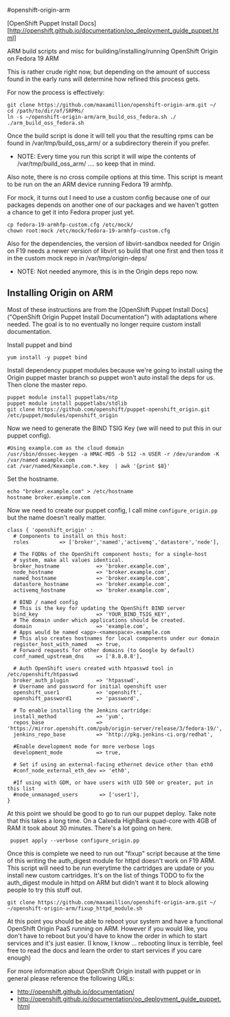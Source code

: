 #openshift-origin-arm

[OpenShift Puppet Install Docs][http://openshift.github.io/documentation/oo_deployment_guide_puppet.html]

ARM build scripts and misc for building/installing/running OpenShift Origin on 
Fedora 19 ARM


This is rather crude right now, but depending on the amount of success found 
in the early runs will determine how refined this process gets.

For now the process is effectively:

    git clone https://github.com/maxamillion/openshift-origin-arm.git ~/
    cd /path/to/dir/of/SRPMs/
    ln -s ~/openshift-origin-arm/arm_build_oss_fedora.sh ./
    ./arm_build_oss_fedora.sh

Once the build script is done it will tell you that the resulting rpms can be
found in /var/tmp/build_oss_arm/ or a subdirectory therein if you prefer.
* NOTE: Every time you run this script it will wipe the contents of 
/var/tmp/build_oss_arm/ .... so keep that in mind.


Also note, there is no cross compile options at this time. This script is meant
to be run on the an ARM device running Fedora 19 armhfp.

For mock, it turns out I need to use a custom config because one of our packages
depends on another one of our packages and we haven't gotten a chance to get it
into Fedora proper just yet.

    cp fedora-19-armhfp-custom.cfg /etc/mock/
    chown root:mock /etc/mock/fedora-19-armhfp-custom.cfg

Also for the dependencies, the version of libvirt-sandbox needed for Origin on 
F19 needs a newer version of libvirt so build that one first and then toss it
in the custom mock repo in /var/tmp/origin-deps/
* NOTE: Not needed anymore, this is in the Origin deps repo now.

## Installing Origin on ARM

Most of these instructions are from the 
[OpenShift Puppet Install Docs]("OpenShift Origin Puppet Install Documentation") 
with adaptations where needed. The goal is to no eventually no longer require 
custom install documentation.

Install puppet and bind

    yum install -y puppet bind

Install dependency puppet modules because we're going to install using the
Origin puppet master branch so puppet won't auto install the deps for us.
Then clone the master repo.

    puppet module install puppetlabs/ntp
    puppet module install puppetlabs/stdlib
    git clone https://github.com/openshift/puppet-openshift_origin.git /etc/puppet/modules/openshift_origin

Now we need to generate the BIND TSIG Key (we will need to put this in our
puppet config).

    #Using example.com as the cloud domain
    /usr/sbin/dnssec-keygen -a HMAC-MD5 -b 512 -n USER -r /dev/urandom -K /var/named example.com
    cat /var/named/Kexample.com.*.key  | awk '{print $8}'

Set the hostname.

    echo "broker.example.com" > /etc/hostname
    hostname broker.example.com

Now we need to create our puppet config, I call mine `configure_origin.pp` but
the name doesn't really matter.

    class { 'openshift_origin' :
      # Components to install on this host:
      roles          => ['broker','named','activemq','datastore','node'],

      # The FQDNs of the OpenShift component hosts; for a single-host
      # system, make all values identical.
      broker_hostname            => 'broker.example.com',
      node_hostname              => 'broker.example.com',
      named_hostname             => 'broker.example.com',
      datastore_hostname         => 'broker.example.com',
      activemq_hostname          => 'broker.example.com',

      # BIND / named config
      # This is the key for updating the OpenShift BIND server
      bind_key                   => 'YOUR_BIND_TSIG_KEY',
      # The domain under which applications should be created.
      domain                     => 'example.com',
      # Apps would be named <app>-<namespace>.example.com
      # This also creates hostnames for local components under our domain
      register_host_with_named   => true,
      # Forward requests for other domains (to Google by default)
      conf_named_upstream_dns    => ['8.8.8.8'],

      # Auth OpenShift users created with htpasswd tool in /etc/openshift/htpasswd
      broker_auth_plugin         => 'htpasswd',
      # Username and password for initial openshift user
      openshift_user1            => 'openshift',
      openshift_password1        => 'password',

      # To enable installing the Jenkins cartridge:
      install_method             => 'yum',
      repos_base                 => 'https://mirror.openshift.com/pub/origin-server/release/3/fedora-19/',
      jenkins_repo_base          => 'http://pkg.jenkins-ci.org/redhat',

      #Enable development mode for more verbose logs
      development_mode           => true,

      # Set if using an external-facing ethernet device other than eth0
      #conf_node_external_eth_dev => 'eth0',

      #If using with GDM, or have users with UID 500 or greater, put in this list
      #node_unmanaged_users       => ['user1'],
    }

At this point we should be good to go to run our puppet deploy. Take note that
this takes a long time. On a Calxeda HighBank quad-core with 4GB of RAM it took
about 30 minutes. There's a lot going on here.

     puppet apply --verbose configure_origin.pp

Once this is complete we need to run out "fixup" script because at the time of
this writing the auth_digest module for httpd doesn't work on F19 ARM. This 
script will need to be run everytime the cartridges are update or you install
new custom cartridges. It's on the list of things TODO to fix the auth_digest 
module in httpd on ARM but didn't want it to block allowing people to try this
stuff out.

    git clone https://github.com/maxamillion/openshift-origin-arm.git ~/
    ~/openshift-origin-arm/fixup_httpd_module.sh

At this point you should be able to reboot your system and have a functional
OpenShift Origin PaaS running on ARM. However if you would like, you don't have
to reboot but you'd have to know the order in which to start services and it's 
just easier. (I know, I know ... rebooting linux is terrible, feel free to read
the docs and learn the order to start services if you care enough)

For more information about OpenShift Origin install with puppet or in general
please reference the following URLs:
* http://openshift.github.io/documentation/
* http://openshift.github.io/documentation/oo_deployment_guide_puppet.html


